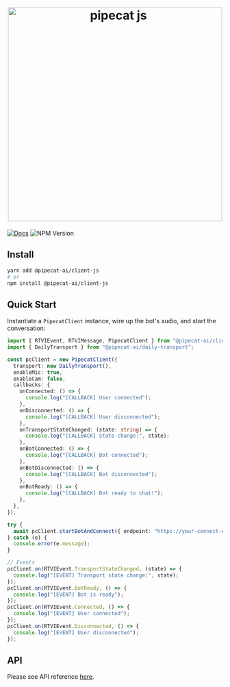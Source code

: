<h1><div align="center">
 <img alt="pipecat js" width="500px" height="auto" src="https://raw.githubusercontent.com/pipecat-ai/pipecat-client-web/main/pipecat-js.png">
</div></h1>

[![Docs](https://img.shields.io/badge/documentation-blue)](https://docs.pipecat.ai/client/introduction)
![NPM Version](https://img.shields.io/npm/v/@pipecat-ai/client-js)

## Install

```bash
yarn add @pipecat-ai/client-js
# or
npm install @pipecat-ai/client-js
```

## Quick Start

Instantiate a `PipecatClient` instance, wire up the bot's audio, and start the conversation:

```ts
import { RTVIEvent, RTVIMessage, PipecatClient } from "@pipecat-ai/client-js";
import { DailyTransport } from "@pipecat-ai/daily-transport";

const pcClient = new PipecatClient({
  transport: new DailyTransport(),
  enableMic: true,
  enableCam: false,
  callbacks: {
    onConnected: () => {
      console.log("[CALLBACK] User connected");
    },
    onDisconnected: () => {
      console.log("[CALLBACK] User disconnected");
    },
    onTransportStateChanged: (state: string) => {
      console.log("[CALLBACK] State change:", state);
    },
    onBotConnected: () => {
      console.log("[CALLBACK] Bot connected");
    },
    onBotDisconnected: () => {
      console.log("[CALLBACK] Bot disconnected");
    },
    onBotReady: () => {
      console.log("[CALLBACK] Bot ready to chat!");
    },
  },
});

try {
  await pcClient.startBotAndConnect({ endpoint: "https://your-connect-end-point-here/connect" });
} catch (e) {
  console.error(e.message);
}

// Events
pcClient.on(RTVIEvent.TransportStateChanged, (state) => {
  console.log("[EVENT] Transport state change:", state);
});
pcClient.on(RTVIEvent.BotReady, () => {
  console.log("[EVENT] Bot is ready");
});
pcClient.on(RTVIEvent.Connected, () => {
  console.log("[EVENT] User connected");
});
pcClient.on(RTVIEvent.Disconnected, () => {
  console.log("[EVENT] User disconnected");
});
```

## API

Please see API reference [here](https://docs.pipecat.ai/client/reference/js/introduction).
